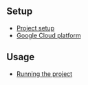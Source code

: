 ## Setup                                                                                                                            

- [Project setup](Setup-Instructions)
- [Google Cloud platform](Google-cloud-platform-setup)

## Usage

- [Running the project](Running-the-project)
